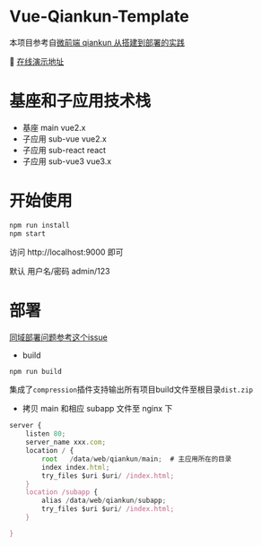 # Vue-Qiankun-Template

本项目参考自[微前端 qiankun 从搭建到部署的实践](https://juejin.im/post/6875462470593904653)

🍌 [在线演示地址](http://server.boboooooo.top:7777)

# 基座和子应用技术栈

- 基座 main vue2.x
- 子应用 sub-vue vue2.x
- 子应用 sub-react react
- 子应用 sub-vue3 vue3.x

# 开始使用

```javascript
npm run install
npm start
```

访问 http://localhost:9000 即可

默认 用户名/密码 admin/123

# 部署

[同域部署问题参考这个issue](https://github.com/umijs/qiankun/issues/400)

- build

```javascript
npm run build
```

集成了`compression`插件支持输出所有项目build文件至根目录`dist.zip`

- 拷贝 main 和相应 subapp 文件至 nginx 下

```javascript
server {
    listen 80;
    server_name xxx.com;
    location / {
        root   /data/web/qiankun/main;  # 主应用所在的目录
        index index.html;
        try_files $uri $uri/ /index.html;
    }
    location /subapp {
	    alias /data/web/qiankun/subapp;
        try_files $uri $uri/ /index.html;
    }

}
```
